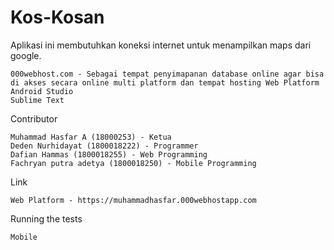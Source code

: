 # Kos-Kosan
Aplikasi ini membutuhkan koneksi internet untuk menampilkan maps dari google.

    000webhost.com - Sebagai tempat penyimapanan database online agar bisa di akses secara online multi platform dan tempat hosting Web Platform
    Android Studio
    Sublime Text

Contributor

    Muhammad Hasfar A (18000253) - Ketua
    Deden Nurhidayat (1800018222) - Programmer 
    Dafian Hammas (1800018255) - Web Programming 
    Fachryan putra adetya (1800018250) - Mobile Programming 

Link

    Web Platform - https://muhammadhasfar.000webhostapp.com
    
    
    
    

Running the tests

    Mobile

